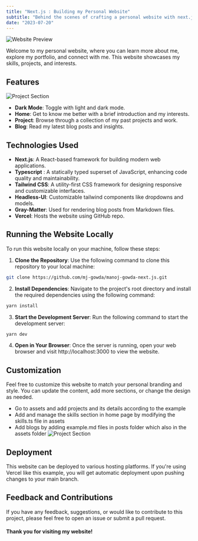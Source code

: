```yaml
---
title: "Next.js : Building my Personal Website"
subtitle: "Behind the scenes of crafting a personal website with next.js"
date: "2023-07-20"
---
```




![Website Preview](/website.png)

Welcome to my personal website, where you can learn more about me, explore my portfolio, and connect with me. This website showcases my skills, projects, and interests.

## Features

![Project Section](/website-1.png)
- **Dark Mode**: Toggle with light and dark mode.
- **Home**: Get to know me better with a brief introduction and my interests.
- **Project**: Browse through a collection of my past projects and work.
- **Blog**: Read my latest blog posts and insights.


## Technologies Used

- **Next.js**: A React-based framework for building modern web applications.
- **Typescript** : A statically typed superset of JavaScript, enhancing code quality and maintainability.
- **Tailwind CSS**: A utility-first CSS framework for designing responsive and customizable interfaces.
- **Headless-UI**: Customizable tailwind components like dropdowns and models.
- **Gray-Matter**: Used for rendering blog posts from Markdown files.
- **Vercel**: Hosts the website using GitHub repo.

## Running the Website Locally

To run this website locally on your machine, follow these steps:

1. **Clone the Repository**: Use the following command to clone this repository to your local machine:

```sh
git clone https://github.com/mj-gowda/manoj-gowda-next.js.git
```


2. **Install Dependencies**: Navigate to the project's root directory and install the required dependencies using the following command:

```sh
yarn install
```

3. **Start the Development Server**: Run the following command to start the development server:

```sh
yarn dev
```

4. **Open in Your Browser**: Once the server is running, open your web browser and visit http://localhost:3000 to view the website.

## Customization
Feel free to customize this website to match your personal branding and style. You can update the content, add more sections, or change the design as needed.

- Go to assets and add projects and its details according to the example
- Add and manage the skills section in home page by modifying the skills.ts file in assets
- Add blogs by adding example.md files in posts folder  which also in the  assets folder
![Project Section](/website-2.png)

## Deployment
This website can be deployed to various hosting platforms. If you're using Vercel like this example, you will get automatic deployment upon pushing changes to your main branch.

## Feedback and Contributions
If you have any feedback, suggestions, or would like to contribute to this project, please feel free to open an issue or submit a pull request.

#### Thank you for visiting my website!
